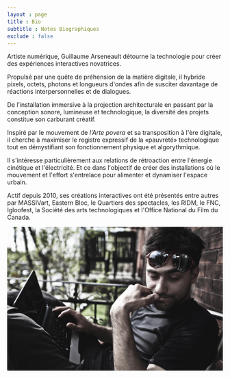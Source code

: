 ```yaml
---
layout : page  
title : Bio
subtitle : Notes Biographiques
exclude : false  
---
```





Artiste numérique, Guillaume Arseneault détourne la technologie pour créer des expériences interactives novatrices. 

Propulsé par une quête de préhension de la matière digitale, il hybride pixels, octets, photons et longueurs d'ondes afin de susciter davantage de réactions interpersonnelles et de dialogues. 

De l’installation immersive à la projection architecturale en passant par la conception sonore, lumineuse et technologique, la diversité des projets constitue son carburant créatif.

Inspiré par le mouvement de *l'Arte povera* et sa transposition à l'ère digitale, il cherche à maximiser le registre expressif de la «pauvreté» technologique tout en démystifiant son fonctionnement physique et algorythmique.  

Il s'intéresse particulièrement aux relations de rétroaction entre l'énergie cinétique et l'électricité. Et ce dans l'objectif de créer des installations où le mouvement et l'effort s'entrelace pour alimenter et dynamiser l'espace urbain. 

Actif depuis 2010,  ses créations interactives ont été présentés entre autres par MASSIVart,  Eastern Bloc, le Quartiers des spectacles, les RIDM, le FNC, Igloofest, la Société des arts technologiques et l'Office National du Film du Canada.





<!--Ce sont illustrés les projets suivants :  

Rouge Mekong (SAT 2013-2015)
Rouli

Taïko



 Toujours pour ta bio, une des professeurs m'a dit que tu pourrais simplement ajouter ces détails à ta bio et ça serait bon : - outre l'intitulé de son programme de maitrise et son sujet de recherche
- qu'il a collaboré au projet Rouge Mekong presenté à la SAT, l'igloofest, le pedalier à images au Quartier des spectacles.
- qu'il cree des installations interactives qui s'inscrivent dans la mouvance du Média Povera et explorent le registre d'expression que peut fournir la « pauvreté » technologique. Il aime ainsi "detourner la technologie pour mieux l'humaniser"...-->




![](gllmPatio.jpg)